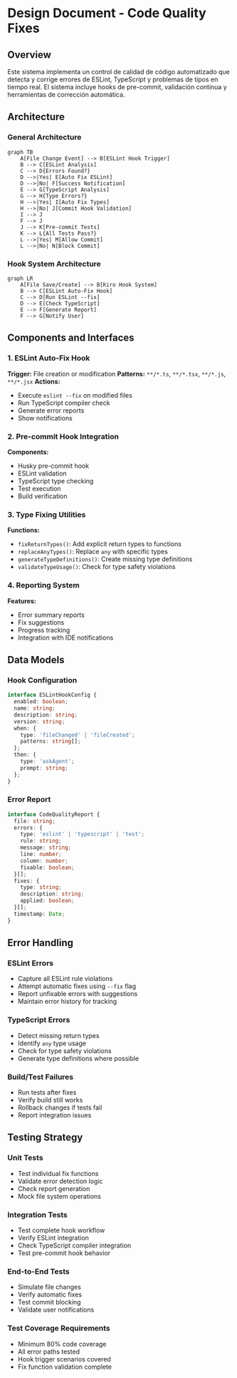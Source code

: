 # Design Document - Code Quality Fixes

## Overview

Este sistema implementa un control de calidad de código automatizado que detecta y corrige errores de ESLint, TypeScript y problemas de tipos en tiempo real. El sistema incluye hooks de pre-commit, validación continua y herramientas de corrección automática.

## Architecture

### General Architecture

```mermaid
graph TB
    A[File Change Event] --> B[ESLint Hook Trigger]
    B --> C[ESLint Analysis]
    C --> D{Errors Found?}
    D -->|Yes| E[Auto Fix ESLint]
    D -->|No| F[Success Notification]
    E --> G[TypeScript Analysis]
    G --> H{Type Errors?}
    H -->|Yes| I[Auto Fix Types]
    H -->|No| J[Commit Hook Validation]
    I --> J
    F --> J
    J --> K[Pre-commit Tests]
    K --> L{All Tests Pass?}
    L -->|Yes| M[Allow Commit]
    L -->|No| N[Block Commit]
```

### Hook System Architecture

```mermaid
graph LR
    A[File Save/Create] --> B[Kiro Hook System]
    B --> C[ESLint Auto-Fix Hook]
    C --> D[Run ESLint --fix]
    D --> E[Check TypeScript]
    E --> F[Generate Report]
    F --> G[Notify User]
```

## Components and Interfaces

### 1. ESLint Auto-Fix Hook

**Trigger:** File creation or modification
**Patterns:** `**/*.ts`, `**/*.tsx`, `**/*.js`, `**/*.jsx`
**Actions:**
- Execute `eslint --fix` on modified files
- Run TypeScript compiler check
- Generate error reports
- Show notifications

### 2. Pre-commit Hook Integration

**Components:**
- Husky pre-commit hook
- ESLint validation
- TypeScript type checking
- Test execution
- Build verification

### 3. Type Fixing Utilities

**Functions:**
- `fixReturnTypes()`: Add explicit return types to functions
- `replaceAnyTypes()`: Replace `any` with specific types
- `generateTypeDefinitions()`: Create missing type definitions
- `validateTypeUsage()`: Check for type safety violations

### 4. Reporting System

**Features:**
- Error summary reports
- Fix suggestions
- Progress tracking
- Integration with IDE notifications

## Data Models

### Hook Configuration

```typescript
interface ESLintHookConfig {
  enabled: boolean;
  name: string;
  description: string;
  version: string;
  when: {
    type: 'fileChanged' | 'fileCreated';
    patterns: string[];
  };
  then: {
    type: 'askAgent';
    prompt: string;
  };
}
```

### Error Report

```typescript
interface CodeQualityReport {
  file: string;
  errors: {
    type: 'eslint' | 'typescript' | 'test';
    rule: string;
    message: string;
    line: number;
    column: number;
    fixable: boolean;
  }[];
  fixes: {
    type: string;
    description: string;
    applied: boolean;
  }[];
  timestamp: Date;
}
```

## Error Handling

### ESLint Errors
- Capture all ESLint rule violations
- Attempt automatic fixes using `--fix` flag
- Report unfixable errors with suggestions
- Maintain error history for tracking

### TypeScript Errors
- Detect missing return types
- Identify `any` type usage
- Check for type safety violations
- Generate type definitions where possible

### Build/Test Failures
- Run tests after fixes
- Verify build still works
- Rollback changes if tests fail
- Report integration issues

## Testing Strategy

### Unit Tests
- Test individual fix functions
- Validate error detection logic
- Check report generation
- Mock file system operations

### Integration Tests
- Test complete hook workflow
- Verify ESLint integration
- Check TypeScript compiler integration
- Test pre-commit hook behavior

### End-to-End Tests
- Simulate file changes
- Verify automatic fixes
- Test commit blocking
- Validate user notifications

### Test Coverage Requirements
- Minimum 80% code coverage
- All error paths tested
- Hook trigger scenarios covered
- Fix function validation complete
